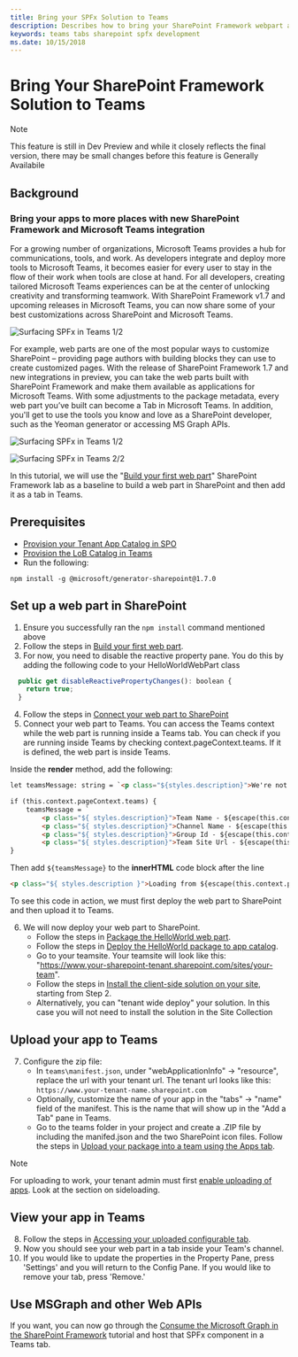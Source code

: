```yaml
---
title: Bring your SPFx Solution to Teams
description: Describes how to bring your SharePoint Framework webpart and use deploy it in Teams 
keywords: teams tabs sharepoint spfx development
ms.date: 10/15/2018
---
```


# Bring Your SharePoint Framework Solution to Teams

> [!Note]
> This feature is still in Dev Preview and while it closely reflects the final version, there may be small changes before this feature is Generally Availabile

## Background

### Bring your apps to more places with new SharePoint Framework and Microsoft Teams integration 
 
For a growing number of organizations, Microsoft Teams provides a hub for communications, tools, and work.  As developers integrate and deploy more tools to Microsoft Teams, it becomes easier for every user to stay in the flow of their work when tools are close at hand.  For all developers, creating tailored Microsoft Teams experiences can be at the center of unlocking creativity and transforming teamwork. With SharePoint Framework v1.7 and upcoming releases in Microsoft Teams, you can now share some of your best customizations across SharePoint and Microsoft Teams. 

![Surfacing SPFx in Teams 1/2](~/assets/images/tabs/sharepoint-in-tabs/image001.png)

For example, web parts are one of the most popular ways to customize SharePoint – providing page authors with building blocks they can use to create customized pages. With the release of SharePoint Framework 1.7 and new integrations in preview, you can take the web parts built with SharePoint Framework and make them available as applications for Microsoft Teams.  With some adjustments to the package metadata, every web part you’ve built can become a Tab in Microsoft Teams. In addition, you'll get to use the tools you know and love as a SharePoint developer, such as the Yeoman generator or accessing MS Graph APIs.

![Surfacing SPFx in Teams 1/2](~/assets/images/tabs/sharepoint-in-tabs/image013.png)

![Surfacing SPFx in Teams 2/2](~/assets/images/tabs/sharepoint-in-tabs/image014.png)

In this tutorial, we will use the "[Build your first web part](https://docs.microsoft.com/en-us/sharepoint/dev/spfx/web-parts/get-started/build-a-hello-world-web-part)" SharePoint Framework lab as a baseline to build a web part in SharePoint and then add it as a tab in Teams.

## Prerequisites

- [Provision your Tenant App Catalog in SPO](https://docs.microsoft.com/en-us/sharepoint/use-app-catalog)
- [Provision the LoB Catalog in Teams](https://docs.microsoft.com/en-us/microsoftteams/tenant-apps-catalog-teams)
- Run the following:

```
npm install -g @microsoft/generator-sharepoint@1.7.0
```

## Set up a web part in SharePoint

1. Ensure you successfully ran the `npm install` command mentioned above
2. Follow the steps in [Build your first web part](https://docs.microsoft.com/en-us/sharepoint/dev/spfx/web-parts/get-started/build-a-hello-world-web-part).
3. For now, you need to disable the reactive property pane.  You do this by adding the following code to your HelloWorldWebPart class

```javascript
  public get disableReactivePropertyChanges(): boolean {
    return true;
  }
```

4. Follow the steps in [Connect your web part to SharePoint](https://docs.microsoft.com/en-us/sharepoint/dev/spfx/web-parts/get-started/connect-to-sharepoint)
5. Connect your web part to Teams. You can access the Teams context while the web part is running inside a Teams tab. You can check if you are running inside Teams by checking context.pageContext.teams. If it is defined, the web part is inside Teams.

Inside the **render** method, add the following:

```html
let teamsMessage: string = `<p class="${styles.description}">We're not in Teams.</p>`;

if (this.context.pageContext.teams) {
    teamsMessage = `
        <p class="${ styles.description}">Team Name - ${escape(this.context.pageContext.teams.teamName)}</p>
        <p class="${ styles.description}">Channel Name - ${escape(this.context.pageContext.teams.channelName)}</p>
        <p class="${ styles.description}">Group Id - ${escape(this.context.pageContext.teams.groupId)}</p>
        <p class="${ styles.description}">Team Site Url - ${escape(this.context.pageContext.teams.teamSiteUrl)}</p>`;
}
```

Then add `${teamsMessage}` to the **innerHTML** code block after the line

```html
<p class="${ styles.description }">Loading from ${escape(this.context.pageContext.web.title)}</p>:
```

To see this code in action, we must first deploy the web part to SharePoint and then upload it to Teams.

6. We will now deploy your web part to SharePoint.
    * Follow the steps in [Package the HelloWorld web part](https://docs.microsoft.com/en-us/sharepoint/dev/spfx/web-parts/get-started/serve-your-web-part-in-a-sharepoint-page#package-the-helloworld-web-part).
    * Follow the steps in [Deploy the HelloWorld package to app catalog](https://docs.microsoft.com/en-us/sharepoint/dev/spfx/web-parts/get-started/serve-your-web-part-in-a-sharepoint-page#deploy-the-helloworld-package-to-app-catalog).
    * Go to your teamsite. Your teamsite will look like this: "https://www.your-sharepoint-tenant.sharepoint.com/sites/your-team".
    * Follow the steps in [Install the client-side solution on your site](https://docs.microsoft.com/en-us/sharepoint/dev/spfx/web-parts/get-started/serve-your-web-part-in-a-sharepoint-page#install-the-client-side-solution-on-your-site), starting from Step 2.
    * Alternatively, you can "tenant wide deploy" your solution. In this case you will not need to install the solution in the Site Collection

## Upload your app to Teams

7. Configure the zip file:
    * In `teams\manifest.json`, under "webApplicationInfo" → "resource", replace the url with your tenant url. The tenant url looks like this: `https://www.your-tenant-name.sharepoint.com`
    * Optionally, customize the name of your app in the "tabs" → "name" field of the manifest. This is the name that will show up in the "Add a Tab" pane in Teams.
    * Go to the teams folder in your project and create a .ZIP file by including the manifed.json and the two SharePoint icon files. Follow the steps in [Upload your package into a team using the Apps tab](https://docs.microsoft.com/en-us/microsoftteams/platform/concepts/apps/apps-upload). 
    
> [!Note]
> For uploading to work, your tenant admin must first [enable uploading of apps](https://docs.microsoft.com/en-us/microsoftteams/admin-settings). Look at the section on sideloading.

## View your app in Teams

8. Follow the steps in [Accessing your uploaded configurable tab](https://docs.microsoft.com/en-us/microsoftteams/platform/concepts/apps/apps-upload#accessing-your-uploaded-configurable-tab).
9. Now you should see your web part in a tab inside your Team's channel.
10. If you would like to update the properties in the Property Pane, press 'Settings' and you will return to the Config Pane. If you would like to remove your tab, press 'Remove.'

## Use MSGraph and other Web APIs

If you want, you can now go through the [Consume the Microsoft Graph in the SharePoint Framework](https://docs.microsoft.com/en-us/sharepoint/dev/spfx/use-aad-tutorial) tutorial and host that SPFx component in a Teams tab.
